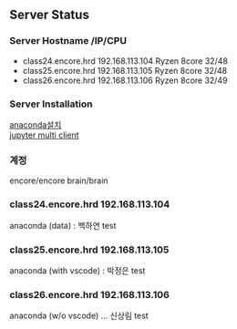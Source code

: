 ## Server Status
### Server Hostname /IP/CPU 
* class24.encore.hrd    192.168.113.104    Ryzen 8core    32/48   
* class25.encore.hrd    192.168.113.105    Ryzen 8core    32/48   
* class26.encore.hrd    192.168.113.106    Ryzen 8core    32/49   

### Server Installation
[anaconda설치](https://drive.google.com/open?id=1yfJvksyF9W69va6AadRKPSWG-jcwZCTr)  
[jupyter multi client](https://drive.google.com/open?id=1wL5CLLer8IV1bjjGPQwUqIIIaU1818j0)


### 계정  
encore/encore 
brain/brain

### class24.encore.hrd    192.168.113.104
anaconda (data) : 백하연 test

### class25.encore.hrd    192.168.113.105
anaconda (with vscode)  : 박정은 test

### class26.encore.hrd    192.168.113.106
anaconda (w/o vscode)  ... 신상림 test 
